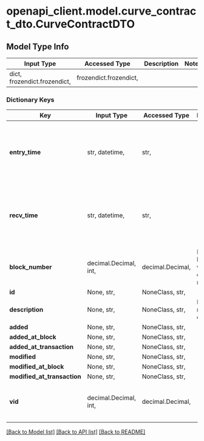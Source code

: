 # openapi_client.model.curve_contract_dto.CurveContractDTO

## Model Type Info
Input Type | Accessed Type | Description | Notes
------------ | ------------- | ------------- | -------------
dict, frozendict.frozendict,  | frozendict.frozendict,  |  | 

### Dictionary Keys
Key | Input Type | Accessed Type | Description | Notes
------------ | ------------- | ------------- | ------------- | -------------
**entry_time** | str, datetime,  | str,  |  | [optional] value must conform to RFC-3339 date-time
**recv_time** | str, datetime,  | str,  |  | [optional] value must conform to RFC-3339 date-time
**block_number** | decimal.Decimal, int,  | decimal.Decimal,  | Number of block in which entity was recorded. | [optional] value must be a 64 bit integer
**id** | None, str,  | NoneClass, str,  |  | [optional] 
**description** | None, str,  | NoneClass, str,  | Human-readable description. | [optional] 
**added** | None, str,  | NoneClass, str,  |  | [optional] 
**added_at_block** | None, str,  | NoneClass, str,  |  | [optional] 
**added_at_transaction** | None, str,  | NoneClass, str,  |  | [optional] 
**modified** | None, str,  | NoneClass, str,  |  | [optional] 
**modified_at_block** | None, str,  | NoneClass, str,  |  | [optional] 
**modified_at_transaction** | None, str,  | NoneClass, str,  |  | [optional] 
**vid** | decimal.Decimal, int,  | decimal.Decimal,  |  | [optional] value must be a 64 bit integer

[[Back to Model list]](../../README.md#documentation-for-models) [[Back to API list]](../../README.md#documentation-for-api-endpoints) [[Back to README]](../../README.md)

